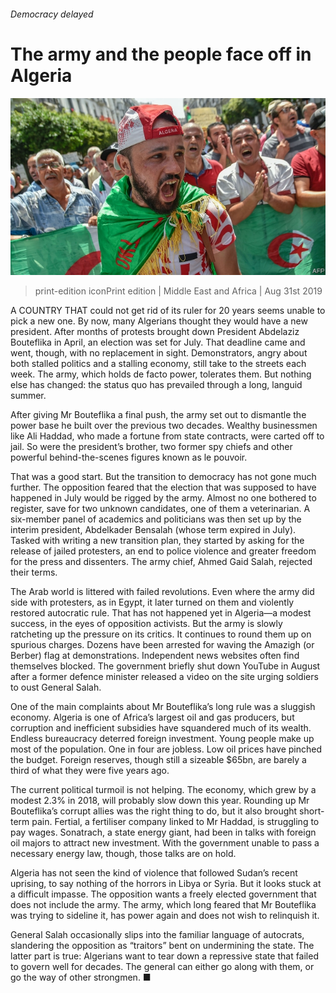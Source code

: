 ###### Democracy delayed

# The army and the people face off in Algeria 

![image](images/20190831_MAP004_0.jpg) 

> print-edition iconPrint edition | Middle East and Africa | Aug 31st 2019 

A COUNTRY THAT could not get rid of its ruler for 20 years seems unable to pick a new one. By now, many Algerians thought they would have a new president. After months of protests brought down President Abdelaziz Bouteflika in April, an election was set for July. That deadline came and went, though, with no replacement in sight. Demonstrators, angry about both stalled politics and a stalling economy, still take to the streets each week. The army, which holds de facto power, tolerates them. But nothing else has changed: the status quo has prevailed through a long, languid summer. 

After giving Mr Bouteflika a final push, the army set out to dismantle the power base he built over the previous two decades. Wealthy businessmen like Ali Haddad, who made a fortune from state contracts, were carted off to jail. So were the president’s brother, two former spy chiefs and other powerful behind-the-scenes figures known as le pouvoir. 

That was a good start. But the transition to democracy has not gone much further. The opposition feared that the election that was supposed to have happened in July would be rigged by the army. Almost no one bothered to register, save for two unknown candidates, one of them a veterinarian. A six-member panel of academics and politicians was then set up by the interim president, Abdelkader Bensalah (whose term expired in July). Tasked with writing a new transition plan, they started by asking for the release of jailed protesters, an end to police violence and greater freedom for the press and dissenters. The army chief, Ahmed Gaid Salah, rejected their terms. 

The Arab world is littered with failed revolutions. Even where the army did side with protesters, as in Egypt, it later turned on them and violently restored autocratic rule. That has not happened yet in Algeria—a modest success, in the eyes of opposition activists. But the army is slowly ratcheting up the pressure on its critics. It continues to round them up on spurious charges. Dozens have been arrested for waving the Amazigh (or Berber) flag at demonstrations. Independent news websites often find themselves blocked. The government briefly shut down YouTube in August after a former defence minister released a video on the site urging soldiers to oust General Salah. 

One of the main complaints about Mr Bouteflika’s long rule was a sluggish economy. Algeria is one of Africa’s largest oil and gas producers, but corruption and inefficient subsidies have squandered much of its wealth. Endless bureaucracy deterred foreign investment. Young people make up most of the population. One in four are jobless. Low oil prices have pinched the budget. Foreign reserves, though still a sizeable $65bn, are barely a third of what they were five years ago. 

The current political turmoil is not helping. The economy, which grew by a modest 2.3% in 2018, will probably slow down this year. Rounding up Mr Bouteflika’s corrupt allies was the right thing to do, but it also brought short-term pain. Fertial, a fertiliser company linked to Mr Haddad, is struggling to pay wages. Sonatrach, a state energy giant, had been in talks with foreign oil majors to attract new investment. With the government unable to pass a necessary energy law, though, those talks are on hold. 

Algeria has not seen the kind of violence that followed Sudan’s recent uprising, to say nothing of the horrors in Libya or Syria. But it looks stuck at a difficult impasse. The opposition wants a freely elected government that does not include the army. The army, which long feared that Mr Bouteflika was trying to sideline it, has power again and does not wish to relinquish it. 

General Salah occasionally slips into the familiar language of autocrats, slandering the opposition as “traitors” bent on undermining the state. The latter part is true: Algerians want to tear down a repressive state that failed to govern well for decades. The general can either go along with them, or go the way of other strongmen. ■ 

